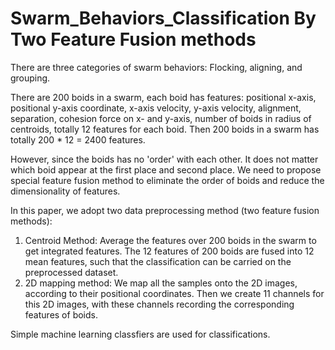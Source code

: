 # Swarm_Behaviors_Classification By Two Feature Fusion methods

There are three categories of swarm behaviors: Flocking, aligning, and grouping.

There are 200 boids in a swarm, each boid has features: positional x-axis, positional y-axis coordinate, x-axis velocity, y-axis velocity, alignment, separation, cohesion force on x- and y-axis, number of boids in radius of centroids, totally 12 features for each boid. Then 200 boids in a swarm has totally 200 * 12 = 2400 features.

However, since the boids has no 'order' with each other. It does not matter which boid appear at the first place and second place. We need to propose special feature fusion method to eliminate the order of boids and reduce the dimensionality of features.

In this paper, we adopt two data preprocessing method (two feature fusion methods): 
1. Centroid Method: Average the features over 200 boids in the swarm to get integrated features. The 12 features of 200 boids are fused into 12 mean features, such that the classification can be carried on the preprocessed dataset.
2. 2D mapping method: We map all the samples onto the 2D images, according to their positional coordinates. Then we create 11 channels for this 2D images, with these channels recording the corresponding features of boids.

Simple machine learning classfiers are used for classifications.
